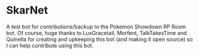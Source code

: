 # SkarNet
A test bot for contributions/backup to the Pokemon Showdown RP Room bot.
Of course, huge thanks to LuxGracetail, Morfent, TalkTakesTime and Quinella for creating and upkeeping this bot (and making it open source) so I can help contribute using this bot.
